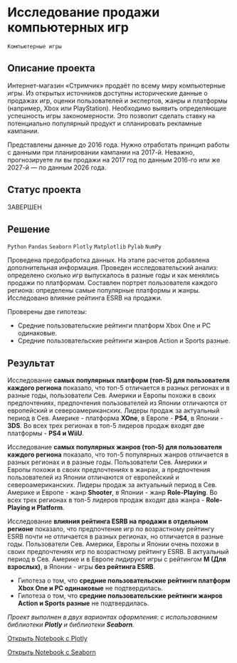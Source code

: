 # Исследование продажи компьютерных игр

`Компьютерные игры`

## Описание проекта

Интернет-магазин «Стримчик» продаёт по всему миру компьютерные игры. Из открытых источников доступны исторические данные о продажах игр, оценки пользователей и экспертов, жанры и платформы (например, Xbox или PlayStation). Необходимо выявить определяющие успешность игры закономерности. Это позволит сделать ставку на потенциально популярный продукт и спланировать рекламные кампании.

Представлены данные до 2016 года. Нужно отработать принцип работы с данными при планировании кампании на 2017-й. Неважно, прогнозируете ли вы продажи на 2017 год по данным 2016-го или же 2027-й — по данным 2026 года.

## Статус проекта

ЗАВЕРШЕН

## Решение

`Python` `Pandas` `Seaborn` `Plotly` `Matplotlib` `Pylab` `NumPy`

Проведена предобработка данных. На этапе расчетов добавлена дополнительная информация. Проведен исследовательский анализ: определено сколько игр выпускалось в разные годы и как менялись продажи по платформам. Составлен портрет пользователя каждого региона: определены самые популярные платформы и жанры. Исследовано влияние рейтинга ESRB на продажи.

Проверены две гипотезы:
- Средние пользовательские рейтинги платформ Xbox One и PC одинаковые.
- Средние пользовательские рейтинги жанров Action и Sports разные.

## Результат

Исследование **самых популярных платформ (топ-5) для пользователя каждого региона** показало, что топ-5 отличается в разных регионах и в разные годы, пользователи Сев. Америки и Европы похожи в своих предпочтениях, предпочтения пользователей из Японии отличаются от европейский и североамериканских. Лидеры продаж за актуальный период в Сев. Америке - платформа **XOne**, в Европе - **PS4**, в Японии - **3DS**. Во всех трех регионах в топ-5 лидеров продаж входят две платформы - **PS4 и WiiU**.

Исследование **самых популярных жанров (топ-5) для пользователя каждого региона** показало, что топ-5 популярных жанров отличается в разных регионах и в разные годы. Пользователи Сев. Америки и Европы похожи в своих предпочтениях в жанрах, а предпочтения пользователей из Японии отличаются от европейский и североамериканских. Лидеры продаж за актуальный период в Сев. Америке и Европе - жанр **Shooter**, в Японии - жанр **Role-Playing**. Во всех трех регионах в топ-5 лидеров продаж входят два жанра - **Role-Playing и Platform**.

Исследование **влияния рейтинга ESRB на продажи в отдельном регионе** показало, что предпочтение игр по возрастному рейтингу ESRB почти не отличается в разных регионах, но отличается в разные годы. Пользователи Сев. Америки, Европы и Японии очень похожи в своих предпочтениях игр по возрастному рейтингу ESRB. В актуальный период в Сев. Америке и в Европе лидируют игры с рейтингом **М (Для взрослых)**, в Японии - игры **без рейтинга ESRB**.

- Гипотеза о том, что **средние пользовательские рейтинги платформ Xbox One и PC одинаковые** не подтвердилась.
- Гипотеза о том, что **средние пользовательские рейтинги жанров Action и Sports разные** не подтвердилась.

*Проект выполнен в двух вариантах оформления: с использованием библиотеки **Plotly** и библиотеки **Seaborn**.*

[Открыть Notebook с Plotly](https://github.com/Kri5PO/Projects/blob/main/05_Исследование_продажи_компьютерных_игр/games_plotly.ipynb)

[Открыть Notebook с Seaborn](https://github.com/Kri5PO/Projects/blob/main/05_Исследование_продажи_компьютерных_игр/games_seaborn.ipynb)


```python

```
